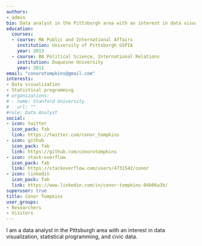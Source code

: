 ```yaml
---
authors:
- admin
bio: Data analyst in the Pittsburgh area with an interest in data visualization, statistical programming, and civic data.
education:
  courses:
  - course: MA Public and International Affairs
    institution: University of Pittsburgh GSPIA
    year: 2013
  - course: BA Political Science, International Relations
    institution: Duquesne University
    year: 2011
email: "conorotompkins@gmail.com"
interests:
- Data visualization
- Statistical programming
# organizations:
# - name: Stanford University
#   url: ""
#role: Data Analyst
social:
- icon: twitter
  icon_pack: fab
  link: https://twitter.com/conor_tompkins
- icon: github
  icon_pack: fab
  link: https://github.com/conorotompkins
- icon: stack-overflow
  icon_pack: fab
  link: https://stackoverflow.com/users/4731542/conor
- icon: linkedin
  icon_pack: fab
  link: https://www.linkedin.com/in/conor-tompkins-04b06a3b/
superuser: true
title: Conor Tompkins
user_groups:
- Researchers
- Visitors
---
```


I am a data analyst in the Pittsburgh area with an interest in data visualization, statistical programming, and civic data.